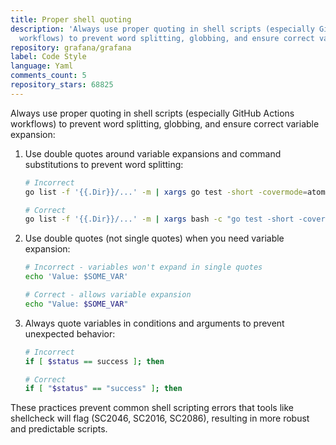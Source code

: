 ```yaml
---
title: Proper shell quoting
description: 'Always use proper quoting in shell scripts (especially GitHub Actions
  workflows) to prevent word splitting, globbing, and ensure correct variable expansion:'
repository: grafana/grafana
label: Code Style
language: Yaml
comments_count: 5
repository_stars: 68825
---
```


Always use proper quoting in shell scripts (especially GitHub Actions workflows) to prevent word splitting, globbing, and ensure correct variable expansion:

1. Use double quotes around variable expansions and command substitutions to prevent word splitting:
   ```bash
   # Incorrect
   go list -f '{{.Dir}}/...' -m | xargs go test -short -covermode=atomic -timeout=5m
   
   # Correct
   go list -f '{{.Dir}}/...' -m | xargs bash -c "go test -short -covermode=atomic -timeout=5m"
   ```

2. Use double quotes (not single quotes) when you need variable expansion:
   ```bash
   # Incorrect - variables won't expand in single quotes
   echo 'Value: $SOME_VAR'
   
   # Correct - allows variable expansion
   echo "Value: $SOME_VAR"
   ```

3. Always quote variables in conditions and arguments to prevent unexpected behavior:
   ```bash
   # Incorrect
   if [ $status == success ]; then
   
   # Correct
   if [ "$status" == "success" ]; then
   ```

These practices prevent common shell scripting errors that tools like shellcheck will flag (SC2046, SC2016, SC2086), resulting in more robust and predictable scripts.